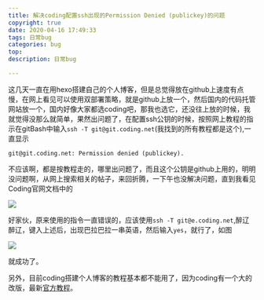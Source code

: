 ```yaml
---
title: 解决coding配置ssh出现的Permission Denied (publickey)的问题
copyright: true
date: 2020-04-16 17:49:33
tags: 日常bug 
categories: bug
top:
description: 日常bug

---
```


这几天一直在用hexo搭建自己的个人博客，但是总觉得放在github上速度有点慢，在网上看见可以使用双部署策略，就是github上放一个，然后国内的代码托管网站放一个，国内好像大家都选coding吧，那我也选它，还没往上放的时候，我就觉得没那么就简单，果然出问题了，在配置ssh公钥的时候，按照网上教程的指示在gitBash中输入`ssh -T git@git.coding.net`(我找到的所有教程都是这个),一直显示

`git@git.coding.net: Permission denied (publickey).`

不应该啊，都是按教程走的，哪里出问题了，而且这个公钥是github上用的，明明没问题啊，从网上搜索相关的帖子，来回折腾，一下午也没解决问题，直到我看见Coding官网文档中的

![](D:\myblog\source\_posts\解决coding配置ssh出现的Permission-Denied-publickey的问题\QQ图片20200416194418.png)

好家伙，原来使用的指令一直错误的，应该使用`ssh -T git@e.coding.net`,醉辽醉辽，键入上述后，出现巴拉巴拉一串英语，然后输入`yes`，就行了，如图

![](D:\myblog\source\_posts\解决coding配置ssh出现的Permission-Denied-publickey的问题\2020-04-16.png)

就成功了。

另外，目前coding搭建个人博客的教程基本都不能用了，因为coding有一个大的改版，最新[官方教程](https://help.coding.net/docs/devops/cd/static-website-paas.html)。